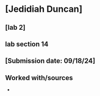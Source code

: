 # [Jedidiah Duncan]
## [lab 2]
## lab section 14
## [Submission date: 09/18/24]
## Worked with/sources 
* 

